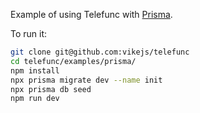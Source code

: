 Example of using Telefunc with [Prisma](https://www.prisma.io/).

To run it:

```bash
git clone git@github.com:vikejs/telefunc
cd telefunc/examples/prisma/
npm install
npx prisma migrate dev --name init
npx prisma db seed
npm run dev
```
